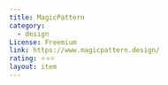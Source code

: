 ```yaml
---
title: MagicPattern
category:
  - design
License: Freemium
link: https://www.magicpattern.design/
rating: ⭐⭐⭐
layout: item
---
```

